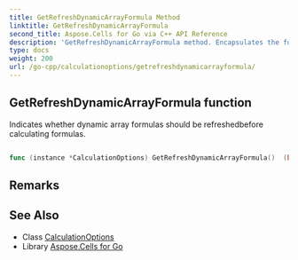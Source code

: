 ```yaml
---
title: GetRefreshDynamicArrayFormula Method 
linktitle: GetRefreshDynamicArrayFormula
second_title: Aspose.Cells for Go via C++ API Reference
description: 'GetRefreshDynamicArrayFormula method. Encapsulates the function that represents getrefreshdynamicarrayformula in Go.'
type: docs
weight: 200
url: /go-cpp/calculationoptions/getrefreshdynamicarrayformula/
---
```


## GetRefreshDynamicArrayFormula function

Indicates whether dynamic array formulas should be refreshedbefore calculating formulas.

```go

func (instance *CalculationOptions) GetRefreshDynamicArrayFormula()  (bool,  error) 

```

## Remarks


## See Also

* Class [CalculationOptions](../)
* Library [Aspose.Cells for Go](../../)
